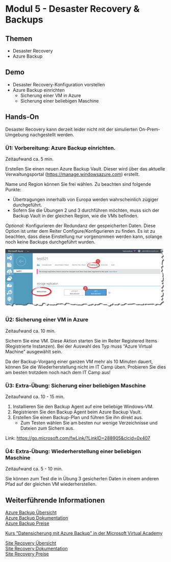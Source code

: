 # Modul 5 - Desaster Recovery & Backups
## Themen
* Desaster Recovery
* Azure Backup

## Demo
* Desaster Recovery-Konfiguration vorstellen
* Azure Backup einrichten
	* Sicherung einer VM in Azure
	* Sicherung einer beliebigen Maschine

## Hands-On

Desaster Recovery kann derzeit leider nicht mit der simulierten On-Prem-Umgebung nachgestellt werden.

### Ü1: Vorbereitung: Azure Backup einrichten.
Zeitaufwand ca. 5 min.

Erstellen Sie einen neuen Azure Backup Vault. Dieser wird über das aktuelle Verwaltungsportal (https://manage.windowsazure.com) erstellt.

Name und Region können Sie frei wählen. Zu beachten sind folgende Punkte:
* Übertragungen innerhalb von Europa werden wahrscheinlich zügiger durchgeführt.
* Sofern Sie die Übungen 2 und 3 durchführen möchten, muss sich der Backup Vault in der gleichen Region, wie die VMs befinden.
  
*Optional:* Konfigurieren der Redundanz der gespeicherten Daten. Diese Option ist unter dem Reiter Configure/Konfigurieren zu finden. 
Es ist zu beachten, dass diese Einstellung nur vorgenommen werden kann, solange noch keine Backups durchgeführt wurden.

<img src="..\images\backup_storage.png">

### Ü2: Sicherung einer VM in Azure
Zeitaufwand ca. 10 min.

Sichern Sie eine VM. Diese Aktion starten Sie im Reiter Registered Items (Registrierte Instanzen). 
Bei der Auswahl des Typ muss "Azure Virtual Machine" ausgewählt sein.

Da der Backup-Vorgang einer ganzen VM mehr als 10 Minuten dauert, können Sie die Wiederherstellung nicht im IT Camp üben. 
Probieren Sie dies am besten trotzdem noch nach dem IT Camp aus!

### Ü3: Extra-Übung: Sicherung einer beliebigen Maschine
Zeitaufwand ca. 10 - 15 min.

1. Installieren Sie den Backup Agent auf eine beliebige Windows-VM.  
2. Registrieren Sie den Backup Agent beim Azure Backup Vault.
3. Erstellen Sie einen Backup-Plan und führen Sie ihn direkt aus.
	* Zum Testen wählen Sie am besten nur wenige Verzeichnisse und Dateien zum Sichern aus.

Link: https://go.microsoft.com/fwLink/?LinkID=288905&clcid=0x407

### Ü4: Extra-Übung: Wiederherstellung einer beliebigen Maschine
Zeitaufwand ca. 5 - 10 min.

Sie können zum Test die in Übung 3 gesicherten Daten in einem anderen Pfad auf der gleichen VM wiederherstellen.

## Weiterführende Informationen

[Azure Backup Übersicht](https://azure.microsoft.com/de-de/services/backup/)  
[Azure Backup Dokumentation](https://azure.microsoft.com/de-de/documentation/services/backup/)  
[Azure Backup Preise](https://azure.microsoft.com/de-de/pricing/details/backup/)

[Kurs "Datensicherung mit Azure Backup" in der Microsoft Virtual Academy](https://www.microsoftvirtualacademy.com/de-de/training-courses/datensicherung-mit-azure-backup-13976?l=ZpYkSDvbB_5205192810)

[Site Recovery Übersicht](https://azure.microsoft.com/de-de/services/site-recovery/)  
[Site Recovery Dokumentation](https://azure.microsoft.com/de-de/documentation/services/site-recovery/)  
[Site Recovery Preise](https://azure.microsoft.com/de-de/pricing/details/site-recovery/)
